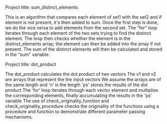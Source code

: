 Project title: sum_distinct_elements


This is an algorithm that compares each element of set1 with the set2 and if element is not present, it's then added to sum. 
Once the first step is done, we do the vice versa to add elements from the second set.
The "for" loop iterates through each element of the two sets trying to find the distinct element.
The loop then checks whether the element is in the distinct_elements array; the element can then be added into the array if not present.
The sum of the distinct elements will then be calculated and stored in the "sum" variable. 


Project title: dot_product


The dot_product calculates the dot product of two vectors 
The v1 and v2 are arrays that represent the the input vectors
We assume the arrays are of the same length and 'n' is the length
'ps' stores the results of the dot product
The 'for' loop iterates through each vector element  and multiplies the corresponding elements, finally accumulating the results in the 'ps' variable 
The use of check_originality_function and check_originality_procedure checks the originality of the functions using a procedure and function to demonstrate different parameter passing mechanisms. 
